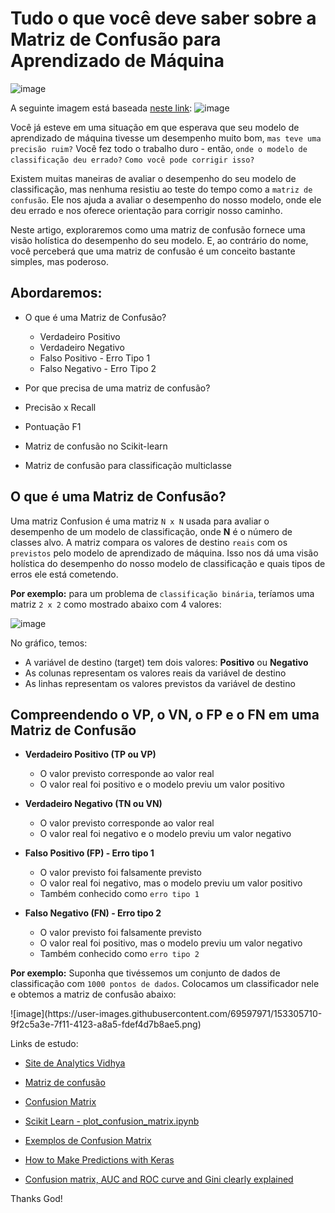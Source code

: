 # Tudo o que você deve saber sobre a Matriz de Confusão para Aprendizado de Máquina


![image](https://user-images.githubusercontent.com/69597971/153123378-ebc97af4-a597-4fe1-a44c-a4c1beb0d9c0.png)

A seguinte imagem está baseada [neste link](https://yassineelkhal.medium.com/confusion-matrix-auc-and-roc-curve-and-gini-clearly-explained-221788618eb2):
![image](https://user-images.githubusercontent.com/69597971/153124088-04567069-88cc-49f2-b48c-6858d5830455.png)


Você já esteve em uma situação em que esperava que seu modelo de aprendizado de máquina tivesse um desempenho muito bom, ``mas teve uma precisão ruim?`` Você fez todo o trabalho duro - então, ``onde o modelo de classificação deu errado?`` ``Como você pode corrigir isso?``

Existem muitas maneiras de avaliar o desempenho do seu modelo de classificação, mas nenhuma resistiu ao teste do tempo como a ``matriz de confusão``. Ele nos ajuda a avaliar o desempenho do nosso modelo, onde ele deu errado e nos oferece orientação para corrigir nosso caminho.

Neste artigo, exploraremos como uma matriz de confusão fornece uma visão holística do desempenho do seu modelo. E, ao contrário do nome, você perceberá que uma matriz de confusão é um conceito bastante simples, mas poderoso.


## Abordaremos:

* O que é uma Matriz de Confusão?
  * Verdadeiro Positivo
  * Verdadeiro Negativo
  * Falso Positivo - Erro Tipo 1
  * Falso Negativo - Erro Tipo 2
  
* Por que precisa de uma matriz de confusão?
* Precisão x Recall
* Pontuação F1
* Matriz de confusão no Scikit-learn
* Matriz de confusão para classificação multiclasse


## O que é uma Matriz de Confusão?

Uma matriz Confusion é uma matriz ``N x N`` usada para avaliar o desempenho de um modelo de classificação, onde **N** é o número de classes alvo. A matriz compara os valores de destino ``reais`` com os ``previstos`` pelo modelo de aprendizado de máquina. Isso nos dá uma visão holística do desempenho do nosso modelo de classificação e quais tipos de erros ele está cometendo.

**Por exemplo:** para um problema de ``classificação binária``, teríamos uma matriz ``2 x 2`` como mostrado abaixo com 4 valores:

![image](https://user-images.githubusercontent.com/69597971/153303752-7cbcff7e-53ae-4f19-aa1d-ffa6db195cc9.png)

No gráfico, temos:
* A variável de destino (target) tem dois valores: **Positivo** ou **Negativo**
* As colunas representam os valores reais da variável de destino
* As linhas representam os valores previstos da variável de destino

## Compreendendo o VP, o VN, o FP e o FN em uma Matriz de Confusão 

* **Verdadeiro Positivo (TP ou VP)** 
  * O valor previsto corresponde ao valor real
  * O valor real foi positivo e o modelo previu um valor positivo

* **Verdadeiro Negativo (TN ou VN)** 
  * O valor previsto corresponde ao valor real
  * O valor real foi negativo e o modelo previu um valor negativo

* **Falso Positivo (FP) - Erro tipo 1**
  * O valor previsto foi falsamente previsto
  * O valor real foi negativo, mas o modelo previu um valor positivo
  * Também conhecido como ``erro tipo 1``

* **Falso Negativo (FN) - Erro tipo 2**
  * O valor previsto foi falsamente previsto
  * O valor real foi positivo, mas o modelo previu um valor negativo
  * Também conhecido como ``erro tipo 2``

**Por exemplo:** Suponha que tivéssemos um conjunto de dados de classificação com ``1000 pontos de dados``. Colocamos um classificador nele e obtemos a matriz de confusão abaixo:

<div>
![image](https://user-images.githubusercontent.com/69597971/153305710-9f2c5a3e-7f11-4123-a8a5-fdef4d7b8ae5.png)
</div>













Links de estudo:

* [Site de Analytics Vidhya](https://www.analyticsvidhya.com/?s=ROC+and+AUC)

* [Matriz de confusão](https://www.analyticsvidhya.com/blog/2020/04/confusion-matrix-machine-learning/)

* [Confusion Matrix](https://www.scikit-yb.org/en/latest/api/classifier/confusion_matrix.html)

* [Scikit Learn - plot_confusion_matrix.ipynb](https://scikit-learn.org/stable/auto_examples/model_selection/plot_confusion_matrix.html)

* [Exemplos de Confusion Matrix](https://scikit-learn.org/stable/modules/generated/sklearn.metrics.confusion_matrix.html)

* [How to Make Predictions with Keras](https://machinelearningmastery.com/how-to-make-classification-and-regression-predictions-for-deep-learning-models-in-keras/)

* [Confusion matrix, AUC and ROC curve and Gini clearly explained](https://yassineelkhal.medium.com/confusion-matrix-auc-and-roc-curve-and-gini-clearly-explained-221788618eb2)



Thanks God!

